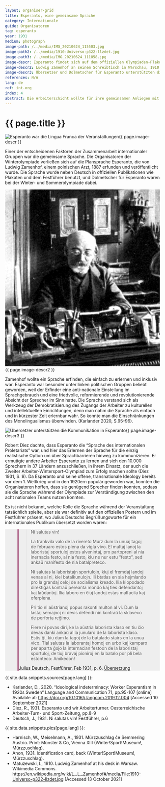 ```yaml
---
layout: organiser-grid
title: Esperanto, eine gemeinsame Sprache
category: Internationale
guide: Organisatoren
tag: esperanto
year: 1931
medium: photograph
image-path: /../media/IMG_20210624_115503.jpg
image-path2: /../media/1910-Universo-p322-llzdet.jpg
image-path3: /../media/IMG_20210624_111858.jpg
image-descr: Esperanto findet sich auf dem offiziellen Olympiaden-Plakat. Die Sprache war die Lingua Franca der Veranstaltung
image-descr2: Ludwig Zamenhof an seinem Schreibtisch in Warschau, 1910
image-descr3: Übersetzer und Dolmetscher für Esperanto unterstützten die Kommunikation während der Winter- und Sommerolympiade. Sie erhielten Ausweise, die ihnen Zugang zu Bahnhöfen, Veranstaltungsorten, etc. verschafften.
references: N/A
lang: de
ref: int-org
index: 4
abstract: Die Arbeiterschicht wollte für ihre gemeinsamen Anliegen mit ihren Schwestern und Brüdern aus dem Ausland kämpfen. Zur damaligen Zeit sprachen aber die meisten Arbeiter und Arbeiterinnen nur ihre eigene Landessprache. Deshalb wurde entschieden, dass die Plansprache Esperanto zur internationalen Verständigung genutzt werden sollte.
---
```

<body>
    <div class="infotext">
        <h1  id="title">{{ page.title }}</h1>
        <div class="grid-item" id="exhibit-image"><img src="/../media/IMG_20210624_115503.jpg" class="img-fluid" alt="Esperanto war die Lingua Franca der Veranstaltungen">{{ page.image-descr }}</div>
        <p>Einer der entscheidenen Faktoren der Zusammenarbeit internationaler Gruppen war die gemeinsame Sprache. Die Organisatoren der Winterolympiade verließen sich auf die Plansprache Esperanto, die von Ludwig Zamenhof, einem polnischen Arzt, 1887 erfunden und veröffentlicht wurde. Die Sprache wurde neben Deutsch in offiziellen Publikationen wie Plakaten und dem <span class="source">Festführer</span> benutzt, und Dolmetscher für Esperanto waren bei der Winter- und Sommerolympiade dabei.</p>
        <div class="grid-item" id="exhibit-image"><img src="/../media/1910-Universo-p322-llzdet.jpg" class="img-fluid" alt="{{ page.image-descr2 }}">{{ page.image-descr2 }}</div>
        <p>Zamenhof wollte ein Sprache erfinden, die einfach zu erlernen und inklusiv war. Esperanto war besonder unter linken politischen Gruppen beliebt geworden, weil der Erfinder eine anti-nationale Einstellung im Sprachgebrauch und eine friedvolle, reformierende und revolutionierende Absicht der Sprecher im Sinn hatte. Die Sprache verstand sich als Werkzeug der Demokratisierung des Zugangs der Arbeiter zu kulturellen und intellektuellen Einrichtungen, denn man nahm die Sprache als einfach und in kürzester Zeit erlernbar wahr. So konnte man die Einschränkungen des Monolingualismus überwinden. (Karlander 2020, S.95-96).</p>
        <div class="grid-item" id="exhibit-image"><img src="/../media/IMG_20210624_111858.jpg" class="img-fluid" alt="Übersetzer unterstützen die Kommunikation in Esperanto">{{ page.image-descr3 }}</div>        
        <p>Robert Diez dachte, dass Esperanto die “Sprache des internationalen Proletariats” war, und hier das Erlernen der Sprache für die einzig realistische Option um über Sprachbarrieren hinweg zu kommunizieren. Er ermutigte andere Arbeiter Esperanto zu lernen und sich den 10.000 Sprechern in 37 Ländern  anzuschließen, in ihrem Einsatz, der auch die Zweiter Arbeiter-Wintersport-Olympiad zum Erfolg machen sollte (Diez 1931, S. 9). Da Esperanto und seine offene, transnationale Ideology bereits vor dem 1. Weltkrieg und in den 1920ern populär geworden war, konnten die Organisatoren hoffen, dass sie genügend Sprecher finden konnten, sodass sie die Sprache während der Olympiade zur Verständigung zwischen den acht nationalen Teams nutzen konnten.</p>
        <p>Es ist nicht bekannt, welche Rolle die Sprache während der Veranstaltung tatsächlich spielte, aber sie war definitiv auf den offiziellen Postern und im Festführer präsent, wo Julius Deutschs Begrüßungsworte für ein internationales Publikum übersetzt worden waren:</p>
    <section class="vh-50" style="background-color: #eee;">
        <div class="container py-sm-5 h-50">
         <div class="row d-flex align-items-center h-20">
           <div class="col col-md-9 mb-3 mb-md-1" id="style3">
            <figure class="bg-white p-3 rounded" style="border-left: .25rem solid #a34e78;">
                <blockquote class="blockquote pb-2">
                    <p class="inlinequote">
                        <p>Ni salutas vin!</p>
                        <p>La trankvila valo de la rivereto Murz dum la unuaj tagoj de februaro estos plena da vigla vivo. El multaj lanoj la laboristaj sportuloj estos alvenintaj, pro partopreni al nia inernacia festo, al nia festo, kiu ne nur estu “festo”, sed ankaŭ manifesto de nia batalpreteco.</p>
                        <p>Ni salutas la laboristajn sportulojn, kiuj el fremdaj landoj venas al ni, kiel batalkunulojn. Ili btatlas en sia hejmlando pro la grandaj celoj de socialisma kreado. Ilia klopodado direktiĝas     kontraŭ pereanta mondo kaj ties defendantoj kaj laŭdantoj. Ilia laboro en ĉiuj landoj estas malfacila kaj oferplena.</p>
                        <p>Pri tio ni aŭstrianoj popus rakonti multon al vi. Dum la lastaj semajnoj ni devis defendi nin kontraŭ la sklaveco de perforta reĝimo.</p>
                        <p>Fiere ni povas diri, ke la aŭstria laborista klaso en tiu ĉio devas danki ankaŭ al la junularo de la laborista klaso. Estis ĝi, kiu dum la tagoj de la batalado stairs en la unua vico. Tial salutas la laborantaj homoj en urbo kaj kamparo per aparta ĝojo la internacian festoon de la laboristaj sportuloj, de tiuj bravaj pioniroj en la batalo por pli bela estonteco: Amikecon!</p>
                    </p>
                </blockquote>
                <figcaption class="blockquote-footer mb-0 font-italic">
                <span class="source">Julius Deutsch, Festführer</span>, Feb 1931, p. 6. <a href="#" class="translation" data-toggle="tooltip" title="Wir grüßen euch! Das stille Tal der Mürz wird in den ersten Februartagen lebhaft bewegt sein. Aus vielen Ländern werden Arbeitersportler herbeieilen, um an unserem internationalen Fest teilzunehmen, an einem Feste, das nicht bloß „Fest“ sein will, sondern auch kampfesfrohe Kundgebung. Wir grüßen die Arbeitersportler, die aus fremden Ländern zu uns kommen, als Kampfgefährten. Sie führen in ihrer Heimat einen Kampf für die großen Ziele sozialistischen Werdens. Ihr Streben richtet sich gegen eine versinkende Welt und ihre Klopffechter; ihr Beginnen ist in allen Ländern schwer und opferreich. Davon wissen wir Österreicher ein Lied zu singen. Wir haben uns in den letzten Wochen gegen einen engstirnigen, verbissenen Gegner wehren müssen. Wir mußten mit aller Kraft die Demokratie gegen den Faschismus verteidigen, das Lebensrecht eines freien Volkes gegen die Knechtschaft einer Willkürherrschaft. Mit Stolz dürfen wir darauf verweisen, daß sich Österreichs Arbeiterklasse in diesem Kampf ehrenvoll geschlagen hat. Leuchtend wehen ihre Fahnen über die Städte und Industriebezirke unseres Landes. Die rohe Gewalt der Faschisten vermochte ihnen nichts anzuhaben. Daß es so kam, hat die Demokratie vor allem auch der Jugend der Arbeiterklasse zu danken. Sie war es, die in den Tagen des Kampfes an der ersten Stelle stand. Darum grüßen die arbeitenden Menschen in Stadt und Land mit besonderer Freude das internationale Fest der Arbeitersportler, dieser tapferen Pioniere im Ringen um eine schönere Zukunft: Freundschaft!">Übersetzung</a>
                </figcaption>
            </figure>
           </div>
          </div>
        </div>
    </section>
        <div class="resources">
            <div class="resource-title">{{ site.data.snippets.sources[page.lang] }}:</div>
                <ul>
                    <li>Karlander, D., 2020. “Ideological indeterminacy: Worker Esperantism in 1920s Sweden“ <span id="source">Language and Communication</span> 71, pp.95-107 [online] Available at: <a href="https://doi.org/10.1016/j.langcom.2019.12.004">https://doi.org/10.1016/j.langcom.2019.12.004</a> [Accessed 10 September 2021]</li>
                    <li>Diez, R., 1931. Esperanto und wir Arbeiterturner. <span id="source">Oesterreichische Arbeiter-Turn- und Sport-Zeitung</span>, pp.8-9</li>
                    <li>Deutsch, J., 1931. Ni salutas vin! <span id="source">Festführer</span>, p.6</li>
                </ul>
            <div class="resource-title">{{ site.data.snippets.pics[page.lang] }}:</div>
                <ul>
                    <li>Harnisch, W., Meiselmann, A., 1931. Mürzzuschlag ĉe Semmering Austrio. Print: Münster & Co, Vienna XIII (Winter!Sport!Museum!, Mürzzuschlag).</li> 
                    <li>Anon, 1931. Identification card, back (Winter!Sport!Museum!, Mürzzuschlag).</li>
                    <li>Matuzewski, I., 1910. Ludwig Zamenhof at his desk in Warsaw. <span id="source">Wikimedia Commons</span>. <a href="https://en.wikipedia.org/wiki/L._L._Zamenhof#/media/File:1910-Universo-p322-llzdet.jpg">https://en.wikipedia.org/wiki/L._L._Zamenhof#/media/File:1910-Universo-p322-llzdet.jpg</a> [Accessed 13 October 2021]</li>
                </ul>
        </div>
    </div>
</body>        
